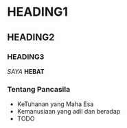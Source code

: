 # HEADING1
## HEADING2
### HEADING3

*SAYA* **HEBAT**

### Tentang Pancasila
- KeTuhanan yang Maha Esa
- Kemanusiaan yang adil dan beradap
- TODO